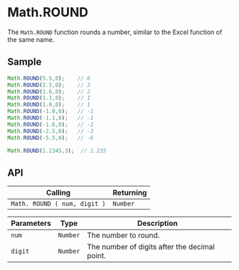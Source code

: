 # Math.ROUND

The `Math.ROUND` function rounds a number, similar to the Excel function of the same name.

## Sample

```javascript
Math.ROUND(5.5,0);    // 6
Math.ROUND(2.5,0);    // 3
Math.ROUND(1.6,0);    // 2
Math.ROUND(1.1,0);    // 1
Math.ROUND(1.0,0);    // 1
Math.ROUND(-1.0,0);   // -1
Math.ROUND(-1.1,0);   // -1
Math.ROUND(-1.6,0);   // -2
Math.ROUND(-2.5,0);   // -3
Math.ROUND(-5.5,0);   // -6

Math.ROUND(1.2345,3);  // 1.235
```

## API

| Calling | Returning |
|---|---|
| `Math. ROUND ( num, digit )` | `Number` |

| Parameters | Type | Description |
|---|---|---|
| `num` | `Number` | The number to round. |
| `digit` | `Number` | The number of digits after the decimal point. |